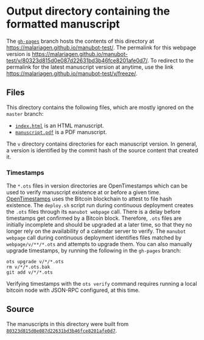 # Output directory containing the formatted manuscript

The [`gh-pages`](https://github.com/malariagen/manubot-test/tree/gh-pages) branch hosts the contents of this directory at <https://malariagen.github.io/manubot-test/>.
The permalink for this webpage version is <https://malariagen.github.io/manubot-test/v/80323d815d0e087d22631bd3b46fce8201afe0d7/>.
To redirect to the permalink for the latest manuscript version at anytime, use the link <https://malariagen.github.io/manubot-test/v/freeze/>.

## Files

This directory contains the following files, which are mostly ignored on the `master` branch:

+ [`index.html`](index.html) is an HTML manuscript.
+ [`manuscript.pdf`](manuscript.pdf) is a PDF manuscript.

The `v` directory contains directories for each manuscript version.
In general, a version is identified by the commit hash of the source content that created it.

### Timestamps

The `*.ots` files in version directories are OpenTimestamps which can be used to verify manuscript existence at or before a given time.
[OpenTimestamps](https://opentimestamps.org/) uses the Bitcoin blockchain to attest to file hash existence.
The `deploy.sh` script run during continuous deployment creates the `.ots` files through its `manubot webpage` call.
There is a delay before timestamps get confirmed by a Bitcoin block.
Therefore, `.ots` files are initially incomplete and should be upgraded at a later time, so that they no longer rely on the availability of a calendar server to verify.
The `manubot webpage` call during continuous deployment identifies files matched by `webpage/v/**/*.ots` and attempts to upgrade them.
You can also manually upgrade timestamps, by running the following in the `gh-pages` branch:

```shell
ots upgrade v/*/*.ots
rm v/*/*.ots.bak
git add v/*/*.ots
```

Verifying timestamps with the `ots verify` command requires running a local bitcoin node with JSON-RPC configured, at this time.

## Source

The manuscripts in this directory were built from
[`80323d815d0e087d22631bd3b46fce8201afe0d7`](https://github.com/malariagen/manubot-test/commit/80323d815d0e087d22631bd3b46fce8201afe0d7).
